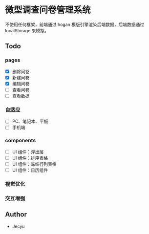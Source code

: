 # 微型调查问卷管理系统

不使用任何框架，前端通过 hogan 模版引擎渲染后端数据，后端数据通过 localStorage 来模拟。

## Todo

### pages

* [x] 删除问卷
* [x] 新建问卷
* [x] 编辑问卷
* [ ] 查看问卷
* [ ] 查看数据

### 自适应

* [ ] PC、笔记本、平板
* [ ] 手机端

### components

* [ ] UI 组件：浮出层
* [ ] UI 组件：排序表格
* [ ] UI 组件：冻结行列表格
* [ ] UI 组件：日历组件

### 视觉优化

### 交互增强

## Author

* Jecyu
